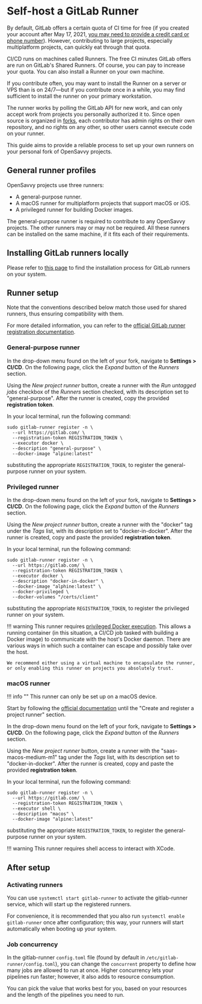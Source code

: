 # Self-host a GitLab Runner

By default, GitLab offers a certain quota of CI time for free (if you created your account after May 17, 2021, [you may need to provide a credit card or phone number](https://about.GitLab.com/blog/2021/05/17/prevent-crypto-mining-abuse/)). However, contributing to large projects, especially multiplatform projects, can quickly eat through that quota.

CI/CD runs on machines called Runners. The free CI minutes GitLab offers are run on GitLab's Shared Runners. Of course, you can pay to increase your quota. You can also install a Runner on your own machine.

If you contribute often, you may want to install the Runner on a server or VPS than is on 24/7—but if you contribute once in a while, you may find sufficient to install the runner on your primary workstation.

The runner works by polling the GitLab API for new work, and can only accept work from projects you personally authorized it to. Since open source is organized in [forks](contributing/1-forks.md), each contributor has admin rights on their own repository, and no rights on any other, so other users cannot execute code on your runner.

This guide aims to provide a reliable process to set up your own runners on your personal fork of OpenSavvy projects.

## General runner profiles

OpenSavvy projects use three runners:

- A general-purpose runner.
- A macOS runner for multiplatform projects that support macOS or iOS.
- A privileged runner for building Docker images.

The general-purpose runner is required to contribute to any OpenSavvy projects. The other runners may or may not be required. All these runners can be installed on the same machine, if it fits each of their requirements. 

## Installing GitLab runners locally

Please refer to [this page](https://docs.gitlab.com/runner/install/) to find the installation process for GitLab runners on your system.

## Runner setup

Note that the conventions described below match those used for shared runners, thus ensuring compatibility with them.

For more detailed information, you can refer to the [official GitLab runner registration documentation](https://docs.gitlab.com/runner/register/index.html).

### General-purpose runner

In the drop-down menu found on the left of your fork, navigate to **Settings > CI/CD**.
On the following page, click the *Expand* button of the *Runners* section.

Using the *New project runner* button, create a runner with the *Run untagged jobs* checkbox of the *Runners* section checked, with its description set to "general-purpose".
After the runner is created, copy the provided **registration token**.

In your local terminal, run the following command:

```shell
sudo gitlab-runner register -n \
  --url https://gitlab.com/ \
  --registration-token REGISTRATION_TOKEN \
  --executor docker \
  --description "general-purpose" \
  --docker-image "alpine:latest" 
```

substituting the appropriate `REGISTRATION_TOKEN`, to register the general-purpose runner on your system.

### Privileged runner

In the drop-down menu found on the left of your fork, navigate to **Settings > CI/CD**.
On the following page, click the *Expand* button of the *Runners* section.

Using the *New project runner* button, create a runner with the "docker" tag under the *Tags* list, with its description set to "docker-in-docker".
After the runner is created, copy and paste the provided **registration token**.

In your local terminal, run the following command:

```
sudo gitlab-runner register -n \
  --url https://gitlab.com/ \
  --registration-token REGISTRATION_TOKEN \
  --executor docker \
  --description "docker-in-docker" \
  --docker-image "alphine:latest" \
  --docker-privileged \
  --docker-volumes "/certs/client"
```

substituting the appropriate `REGISTRATION_TOKEN`, to register the privileged runner on your system.

!!! warning
    This runner requires [privileged Docker execution](https://docs.docker.com/engine/containers/run/#runtime-privilege-and-linux-capabilities). This allows a running container (in this situation, a CI/CD job tasked with building a Docker image) to communicate with the host's Docker daemon. There are various ways in which such a container can escape and possibly take over the host.

    We recommend either using a virtual machine to encapsulate the runner, or only enabling this runner on projects you absolutely trust.

### macOS runner

!!! info ""
    This runner can only be set up on a macOS device.

Start by following the [official documentation](https://docs.gitlab.com/runner/configuration/macos_setup.html) until the "Create and register a project runner" section.

In the drop-down menu found on the left of your fork, navigate to **Settings > CI/CD**.
On the following page, click the *Expand* button of the *Runners* section.

Using the *New project runner* button, create a runner with the "saas-macos-medium-m1" tag under the *Tags* list, with its description set to "docker-in-docker".
After the runner is created, copy and paste the provided **registration token**.

In your local terminal, run the following command:

```shell
sudo gitlab-runner register -n \
  --url https://gitlab.com/ \
  --registration-token REGISTRATION_TOKEN \
  --executor shell \
  --description "macos" \
  --docker-image "alpine:latest" 
```

substituting the appropriate `REGISTRATION_TOKEN`, to register the general-purpose runner on your system.

!!! warning
    This runner requires shell access to interact with XCode.

## After setup

### Activating runners

You can use `systemctl start gitlab-runner` to activate the gitlab-runner service, which will start up the registered runners.

For convenience, it is recommended that you also run `systemctl enable gitlab-runner` once after configuration; this way, your runners will start automatically when booting up your system.

### Job concurrency

In the gitlab-runner `config.toml` file (found by default in `/etc/gitlab-runner/config.toml`), you can change the `concurrent` property to define how many jobs are allowed to run at once.
Higher concurrency lets your pipelines run faster; however, it also adds to resource consumption.

You can pick the value that works best for you, based on your resources and the length of the pipelines you need to run.
